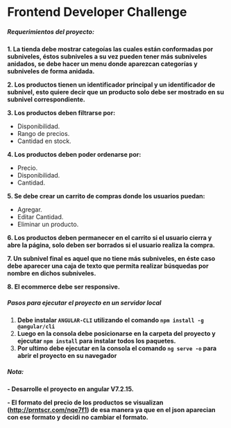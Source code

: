 # Frontend Developer Challenge

##### Requerimientos del proyecto:

**1. La tienda debe mostrar categoías las cuales están conformadas por subniveles, éstos subniveles a su vez pueden tener más subniveles anidados, se debe hacer un menu donde aparezcan categorías y subniveles de forma anidada.**

**2. Los productos tienen un identificador principal y un identificador de subnivel, esto quiere decir que un producto solo debe ser mostrado en su subnivel correspondiente.**

**3. Los productos deben filtrarse por:**
  - Disponibilidad.
  - Rango de precios.
  - Cantidad en stock.
    
**4. Los productos deben poder ordenarse por:**
  - Precio.
  - Disponibilidad.
  - Cantidad.
    
**5. Se debe crear un carrito de compras donde los usuarios puedan:**
  - Agregar.
  - Editar Cantidad.
  - Eliminar un producto.
    
**6. Los productos deben permanecer en el carrito si el usuario cierra y abre la página, solo deben ser borrados si el usuario realiza la compra.**

**7. Un subnivel final es aquel que no tiene más subniveles, en éste caso debe aparecer una caja de texto que permita realizar búsquedas por nombre en dichos subniveles.**

**8. El ecommerce debe ser responsive.**

##### Pasos para ejecutar el proyecto en un servidor local

1) **Debe instalar `ANGULAR-CLI` utilizando el comando `npm install -g @angular/cli`**
2) **Luego en la consola debe posicionarse en la carpeta del proyecto y ejecutar `npm install` para instalar todos los paquetes.**
3) **Por ultimo debe ejecutar en la consola el comando `ng serve -o` para abrir el proyecto en su navegador**

##### Nota: 
**- Desarrolle el proyecto en angular V7.2.15.**

**- El formato del precio de los productos se visualizan (http://prntscr.com/nqe7f1) de esa manera ya que en el json aparecian con ese formato y decidi no cambiar el formato.**

